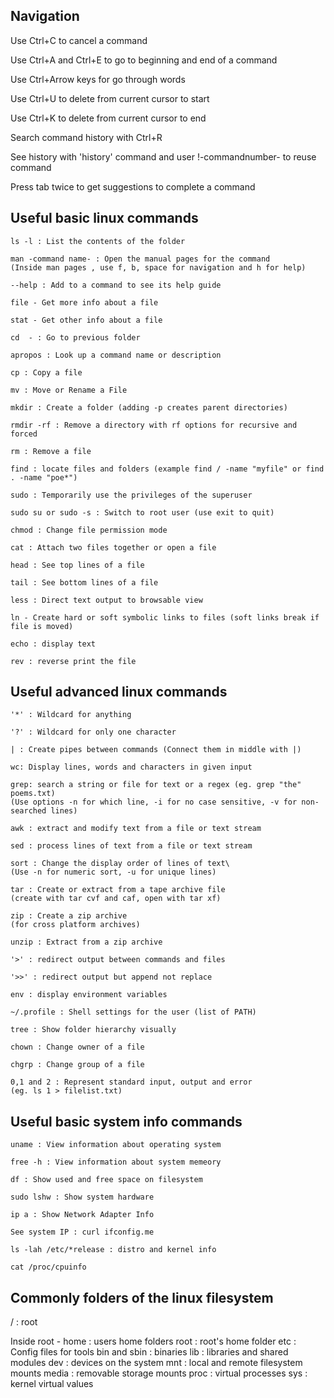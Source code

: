 ## Navigation

Use Ctrl+C to cancel a command 

Use Ctrl+A and Ctrl+E to go to beginning and end of a command

Use Ctrl+Arrow keys for go through words 

Use Ctrl+U to delete from current cursor to start

Use Ctrl+K to delete from current cursor to end

Search command history with Ctrl+R

See history with 'history' command and user !-commandnumber- to reuse command

Press tab twice to get suggestions to complete a command


## Useful basic linux commands

```
ls -l : List the contents of the folder

man -command name- : Open the manual pages for the command
(Inside man pages , use f, b, space for navigation and h for help)

--help : Add to a command to see its help guide

file - Get more info about a file

stat - Get other info about a file

cd  - : Go to previous folder 

apropos : Look up a command name or description

cp : Copy a file

mv : Move or Rename a File

mkdir : Create a folder (adding -p creates parent directories)

rmdir -rf : Remove a directory with rf options for recursive and forced

rm : Remove a file

find : locate files and folders (example find / -name "myfile" or find . -name "poe*")

sudo : Temporarily use the privileges of the superuser

sudo su or sudo -s : Switch to root user (use exit to quit)

chmod : Change file permission mode

cat : Attach two files together or open a file

head : See top lines of a file

tail : See bottom lines of a file

less : Direct text output to browsable view

ln - Create hard or soft symbolic links to files (soft links break if file is moved)

echo : display text

rev : reverse print the file 
```

## Useful advanced linux commands

```
'*' : Wildcard for anything

'?' : Wildcard for only one character 

| : Create pipes between commands (Connect them in middle with |)

wc: Display lines, words and characters in given input

grep: search a string or file for text or a regex (eg. grep "the" poems.txt)
(Use options -n for which line, -i for no case sensitive, -v for non-searched lines)

awk : extract and modify text from a file or text stream

sed : process lines of text from a file or text stream

sort : Change the display order of lines of text\
(Use -n for numeric sort, -u for unique lines)

tar : Create or extract from a tape archive file
(create with tar cvf and caf, open with tar xf)

zip : Create a zip archive
(for cross platform archives)

unzip : Extract from a zip archive

'>' : redirect output between commands and files

'>>' : redirect output but append not replace

env : display environment variables

~/.profile : Shell settings for the user (list of PATH)

tree : Show folder hierarchy visually

chown : Change owner of a file

chgrp : Change group of a file

0,1 and 2 : Represent standard input, output and error
(eg. ls 1 > filelist.txt)
```

## Useful basic system info commands
```
uname : View information about operating system

free -h : View information about system memeory

df : Show used and free space on filesystem

sudo lshw : Show system hardware

ip a : Show Network Adapter Info

See system IP : curl ifconfig.me

ls -lah /etc/*release : distro and kernel info

cat /proc/cpuinfo
```

## Commonly folders of the linux filesystem
/ : root

Inside root -
home : users home folders
root : root's home folder
etc : Config files for tools
bin and sbin : binaries 
lib : libraries and shared modules
dev : devices on the system
mnt : local and remote filesystem mounts
media : removable storage mounts
proc : virtual processes
sys : kernel virtual values







